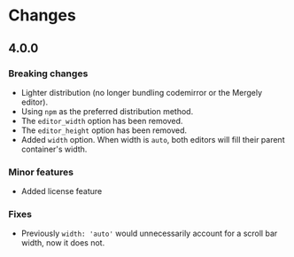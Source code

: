 # Changes

## 4.0.0

### Breaking changes

* Lighter distribution (no longer bundling codemirror or the Mergely editor).
* Using `npm` as the preferred distribution method.
* The `editor_width` option has been removed.
* The `editor_height` option has been removed.
* Added `width` option.  When width is `auto`, both editors will fill their parent container's width.

### Minor features

* Added license feature

### Fixes

* Previously `width: 'auto'` would unnecessarily account for a scroll bar width, now it does not.
